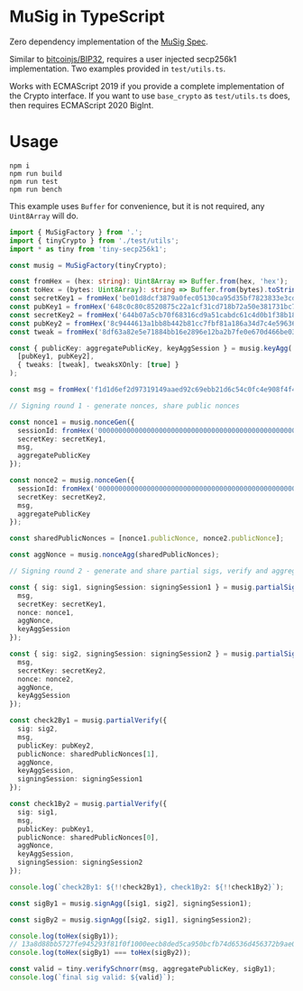 # MuSig in TypeScript

Zero dependency implementation of the [MuSig Spec](https://github.com/ElementsProject/secp256k1-zkp/blob/master/doc/musig-spec.mediawiki).

Similar to [bitcoinjs/BIP32](https://github.com/bitcoinjs/bip32), requires a
user injected secp256k1 implementation. Two examples provided in
`test/utils.ts`.

Works with ECMAScript 2019 if you provide a complete implementation of the
Crypto interface. If you want to use `base_crypto` as `test/utils.ts` does,
then requires ECMAScript 2020 BigInt.

# Usage

```shell
npm i
npm run build
npm run test
npm run bench
```

This example uses `Buffer` for convenience, but it is not required, any
`Uint8Array` will do.

```typescript
import { MuSigFactory } from '.';
import { tinyCrypto } from './test/utils';
import * as tiny from 'tiny-secp256k1';

const musig = MuSigFactory(tinyCrypto);

const fromHex = (hex: string): Uint8Array => Buffer.from(hex, 'hex');
const toHex = (bytes: Uint8Array): string => Buffer.from(bytes).toString('hex');
const secretKey1 = fromHex('be01d8dcf3879a0fec05130ca95d35bf7823833e3cdf91e310408606717055d9');
const pubKey1 = fromHex('648c0c80c8520875c22a1cf31cd718b72a50e381731bc7f8efec9944074cb21b');
const secretKey2 = fromHex('644b07a5cb70f68316cd9a51cabdc61c4d0b1f38b189d0c92370a3844fd0241f');
const pubKey2 = fromHex('8c9444613a1bb8b442b81cc7fbf81a186a34d7c4e596362543e17dde3efdc4b3');
const tweak = fromHex('8df63a82e5e71884bb16e2896e12ba2b7fe0e670d466be03b578fc435d5c9876');

const { publicKey: aggregatePublicKey, keyAggSession } = musig.keyAgg(
  [pubKey1, pubKey2],
  { tweaks: [tweak], tweaksXOnly: [true] }
);

const msg = fromHex('f1d1d6ef2d97319149aaed92c69ebb21d6c54c0fc4e908f4f4ee42a1e5b8b854');

// Signing round 1 - generate nonces, share public nonces

const nonce1 = musig.nonceGen({
  sessionId: fromHex('0000000000000000000000000000000000000000000000000000000000000001'),
  secretKey: secretKey1,
  msg,
  aggregatePublicKey
});

const nonce2 = musig.nonceGen({
  sessionId: fromHex('0000000000000000000000000000000000000000000000000000000000000001'),
  secretKey: secretKey2,
  msg,
  aggregatePublicKey
});

const sharedPublicNonces = [nonce1.publicNonce, nonce2.publicNonce];

const aggNonce = musig.nonceAgg(sharedPublicNonces);

// Signing round 2 - generate and share partial sigs, verify and aggregate

const { sig: sig1, signingSession: signingSession1 } = musig.partialSign({
  msg,
  secretKey: secretKey1,
  nonce: nonce1,
  aggNonce,
  keyAggSession
});

const { sig: sig2, signingSession: signingSession2 } = musig.partialSign({
  msg,
  secretKey: secretKey2,
  nonce: nonce2,
  aggNonce,
  keyAggSession
});

const check2By1 = musig.partialVerify({
  sig: sig2,
  msg,
  publicKey: pubKey2,
  publicNonce: sharedPublicNonces[1],
  aggNonce,
  keyAggSession,
  signingSession: signingSession1
});

const check1By2 = musig.partialVerify({
  sig: sig1,
  msg,
  publicKey: pubKey1,
  publicNonce: sharedPublicNonces[0],
  aggNonce,
  keyAggSession,
  signingSession: signingSession2
});

console.log(`check2By1: ${!!check2By1}, check1By2: ${!!check1By2}`);

const sigBy1 = musig.signAgg([sig1, sig2], signingSession1);

const sigBy2 = musig.signAgg([sig2, sig1], signingSession2);

console.log(toHex(sigBy1));
// 13a8d88bb5727fe945293f81f0f1000eecb8ded5ca950bcfb74d6536d456372b9ae00ccb9cbacc00a3bca07129920b88d4df4f5c24ece1f7159ff94c1dde1bba
console.log(toHex(sigBy1) === toHex(sigBy2));

const valid = tiny.verifySchnorr(msg, aggregatePublicKey, sigBy1);
console.log(`final sig valid: ${valid}`);
```
